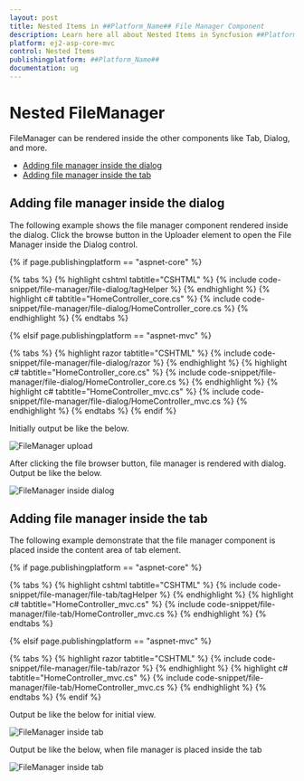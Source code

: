 ```yaml
---
layout: post
title: Nested Items in ##Platform_Name## File Manager Component
description: Learn here all about Nested Items in Syncfusion ##Platform_Name## File Manager component of Syncfusion Essential JS 2 and more.
platform: ej2-asp-core-mvc
control: Nested Items
publishingplatform: ##Platform_Name##
documentation: ug
---
```


# Nested FileManager

FileManager can be rendered inside the other components like Tab, Dialog, and more.

* [Adding file manager inside the dialog](#adding-file-manager-inside-the-dialog)
* [Adding  file manager inside the tab](#adding-file-manager-inside-the-tab)

## Adding file manager inside the dialog

The following example shows the file manager component rendered inside the dialog. Click the browse button in the Uploader element to open the File Manager inside the Dialog control.

{% if page.publishingplatform == "aspnet-core" %}

{% tabs %}
{% highlight cshtml tabtitle="CSHTML" %}
{% include code-snippet/file-manager/file-dialog/tagHelper %}
{% endhighlight %}
{% highlight c# tabtitle="HomeController_core.cs" %}
{% include code-snippet/file-manager/file-dialog/HomeController_core.cs %}
{% endhighlight %}
{% endtabs %}

{% elsif page.publishingplatform == "aspnet-mvc" %}

{% tabs %}
{% highlight razor tabtitle="CSHTML" %}
{% include code-snippet/file-manager/file-dialog/razor %}
{% endhighlight %}
{% highlight c# tabtitle="HomeController_core.cs" %}
{% include code-snippet/file-manager/file-dialog/HomeController_core.cs %}
{% endhighlight %}
{% highlight c# tabtitle="HomeController_mvc.cs" %}
{% include code-snippet/file-manager/file-dialog/HomeController_mvc.cs %}
{% endhighlight %}
{% endtabs %}
{% endif %}



Initially output be like the below.

![FileManager upload ](../images/file_upload.PNG)

After clicking the file browser button, file manager is rendered with dialog. Output be like the below.

![FileManager inside dialog ](../images/file_dialog.PNG)

## Adding file manager inside the tab

The following example demonstrate that the file manager component is placed inside the content area of tab element.

{% if page.publishingplatform == "aspnet-core" %}

{% tabs %}
{% highlight cshtml tabtitle="CSHTML" %}
{% include code-snippet/file-manager/file-tab/tagHelper %}
{% endhighlight %}
{% highlight c# tabtitle="HomeController_mvc.cs" %}
{% include code-snippet/file-manager/file-tab/HomeController_mvc.cs %}
{% endhighlight %}
{% endtabs %}

{% elsif page.publishingplatform == "aspnet-mvc" %}

{% tabs %}
{% highlight razor tabtitle="CSHTML" %}
{% include code-snippet/file-manager/file-tab/razor %}
{% endhighlight %}
{% highlight c# tabtitle="HomeController_mvc.cs" %}
{% include code-snippet/file-manager/file-tab/HomeController_mvc.cs %}
{% endhighlight %}
{% endtabs %}
{% endif %}



Output be like the below for initial view.

![FileManager inside tab ](../images/file_tab.PNG)

Output be like the below, when file manager is placed inside the tab

![FileManager inside tab ](../images/file_tab_item.PNG)